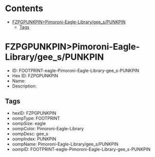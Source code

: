 



Contents
========

* [FZPGPUNKPIN>Pimoroni-Eagle-Library/gee_s/PUNKPIN](#fzpgpunkpinpimoroni-eagle-librarygee_spunkpin)
	* [Tags](#tags)

# FZPGPUNKPIN>Pimoroni-Eagle-Library/gee_s/PUNKPIN

- ID: FOOTPRINT-eagle-Pimoroni-Eagle-Library-gee_s-PUNKPIN
- Hex ID: FZPGPUNKPIN
- Name: 
- Description: 

## Tags

- hexID: FZPGPUNKPIN
- oompType: FOOTPRINT
- oompSize: eagle
- oompColor: Pimoroni-Eagle-Library
- oompDesc: gee_s
- oompIndex: PUNKPIN
- oompName: Pimoroni-Eagle-Library/gee_s/PUNKPIN
- oompID: FOOTPRINT-eagle-Pimoroni-Eagle-Library-gee_s-PUNKPIN
